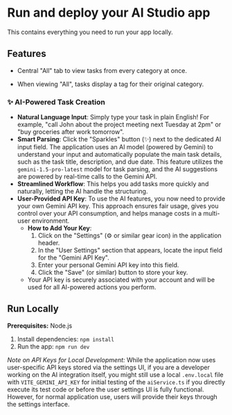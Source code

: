 # Run and deploy your AI Studio app

This contains everything you need to run your app locally.

## Features

- Central "All" tab to view tasks from every category at once.

- When viewing "All", tasks display a tag for their original category.


### ✨ AI-Powered Task Creation

- **Natural Language Input**: Simply type your task in plain English! For example, "call John about the project meeting next Tuesday at 2pm" or "buy groceries after work tomorrow".
- **Smart Parsing**: Click the "Sparkles" button (✨) next to the dedicated AI input field. The application uses an AI model (powered by Gemini) to understand your input and automatically populate the main task details, such as the task title, description, and due date. This feature utilizes the `gemini-1.5-pro-latest` model for task parsing, and the AI suggestions are powered by real-time calls to the Gemini API.
- **Streamlined Workflow**: This helps you add tasks more quickly and naturally, letting the AI handle the structuring.
- **User-Provided API Key**: To use the AI features, you now need to provide your own Gemini API key. This approach ensures fair usage, gives you control over your API consumption, and helps manage costs in a multi-user environment.
    - **How to Add Your Key**:
        1. Click on the "Settings" (⚙️ or similar gear icon) in the application header.
        2. In the "User Settings" section that appears, locate the input field for the "Gemini API Key".
        3. Enter your personal Gemini API key into this field.
        4. Click the "Save" (or similar) button to store your key.
    - Your API key is securely associated with your account and will be used for all AI-powered actions you perform.


## Run Locally

**Prerequisites:**  Node.js

1. Install dependencies:
   `npm install`
2. Run the app:
   `npm run dev`

*Note on API Keys for Local Development:* While the application now uses user-specific API keys stored via the settings UI, if you are a developer working on the AI integration itself, you might still use a local `.env.local` file with `VITE_GEMINI_API_KEY` for initial testing of the `aiService.ts` if you directly execute its test code or before the user settings UI is fully functional. However, for normal application use, users will provide their keys through the settings interface.
